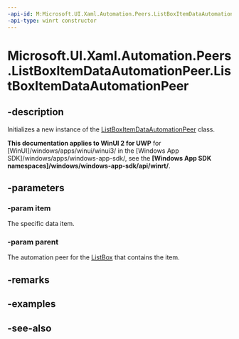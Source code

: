 ```yaml
---
-api-id: M:Microsoft.UI.Xaml.Automation.Peers.ListBoxItemDataAutomationPeer.#ctor(System.Object,Microsoft.UI.Xaml.Automation.Peers.ListBoxAutomationPeer)
-api-type: winrt constructor
---
```


<!-- Method syntax
public ListBoxItemDataAutomationPeer(System.Object item, Windows.UI.Xaml.Automation.Peers.ListBoxAutomationPeer parent)
-->

# Microsoft.UI.Xaml.Automation.Peers.ListBoxItemDataAutomationPeer.ListBoxItemDataAutomationPeer

## -description
Initializes a new instance of the [ListBoxItemDataAutomationPeer](listboxitemdataautomationpeer.md) class.

**This documentation applies to WinUI 2 for UWP** for [WinUI]/windows/apps/winui/winui3/ in the [Windows App SDK]/windows/apps/windows-app-sdk/, see the **[Windows App SDK namespaces]/windows/windows-app-sdk/api/winrt/**.

## -parameters
### -param item
The specific data item.

### -param parent
The automation peer for the [ListBox](../microsoft.ui.xaml.controls/listbox.md) that contains the item.

## -remarks

## -examples

## -see-also
